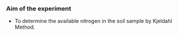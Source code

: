 ### Aim of the experiment
- To determine the available nitrogen in the soil sample by Kjeldahl Method.
